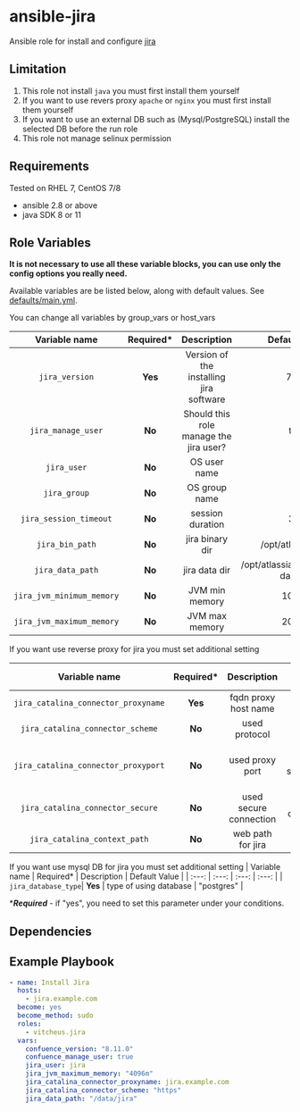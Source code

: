 # ansible-jira

Ansible role for install and configure [jira](https://www.atlassian.com/software/jira)

Limitation
----------

1. This role not install `java` you must first install them yourself
2. If you want to use revers proxy `apache` or `nginx` you must first install them yourself
3. If you want to use an external DB such as (Mysql/PostgreSQL) install the selected DB before the run role
4. This role not manage selinux permission

Requirements
------------
Tested on RHEL 7, CentOS 7/8

* ansible 2.8 or above
* java SDK 8 or 11

Role Variables
--------------
**It is not necessary to use all these variable blocks, you can use only the config options you really need.** 

Available variables are be listed below, along with default values. See [defaults/main.yml](defaults/main.yml).

You can change all variables by group_vars or host_vars

| Variable name | Required* | Description | Default Value |
| :---: | :---: | :---: | :---: |
| `jira_version` | **Yes** | Version of the installing jira software | 7.4.1 | 
| `jira_manage_user` | **No** | Should this role manage the jira user? | true | 
| `jira_user` | **No** | OS user name | jira | 
| `jira_group` | **No** | OS group name | jira | 
| `jira_session_timeout` | **No** | session duration | 300 |
| `jira_bin_path` | **No** | jira binary dir | /opt/atlassian/jira | 
| `jira_data_path` | **No** | jira data dir | /opt/atlassian/application-data/jira | 
| `jira_jvm_minimum_memory` | **No** | JVM min memory | 1024m | 
| `jira_jvm_maximum_memory` | **No** | JVM max memory | 2048m | 

If you want use reverse proxy for jira you must set additional setting

| Variable name | Required* | Description | Default Value |
| :---: | :---: | :---: | :---: |
| `jira_catalina_connector_proxyname` | **Yes** | fqdn proxy host name | "" |
| `jira_catalina_connector_scheme` | **No** | used protocol | http |
| `jira_catalina_connector_proxyport` | **No** | used proxy port | depends on scheme(80 or 443) |
| `jira_catalina_connector_secure` | **No** | used secure connection | depends on scheme |
| `jira_catalina_context_path` | **No** | web path for jira | / |

If you want use mysql DB for jira you must set additional setting
| Variable name | Required* | Description | Default Value |
| :---: | :---: | :---: | :---: |
| `jira_database_type`| **Yes** | type of using database  | "postgres" |

****Required*** - if "yes", you need to set this parameter under your conditions.

Dependencies
------------
 
Example Playbook
------------

```yml
- name: Install Jira
  hosts: 
    - jira.example.com
  become: yes
  become_method: sudo
  roles:
    - vitcheus.jira
  vars:
    confuence_version: "8.11.0"
    confuence_manage_user: true
    jira_user: jira
    jira_jvm_maximum_memory: "4096m"
    jira_catalina_connector_proxyname: jira.example.com
    jira_catalina_connector_scheme: "https"
    jira_data_path: "/data/jira"
```